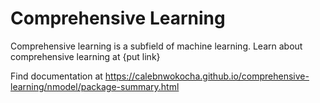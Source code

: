 # Comprehensive Learning 

Comprehensive learning is a subfield of machine learning. Learn about comprehensive learning at {put link}

Find documentation at https://calebnwokocha.github.io/comprehensive-learning/nmodel/package-summary.html
